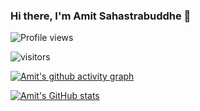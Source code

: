 ### Hi there, I'm Amit Sahastrabuddhe 👋

![Profile views](https://gpvc.arturio.dev/AmitSahastra)

<p align="left">
<img src="https://visitor-badge.laobi.icu/badge?page_id=AmitSahastra.AmitSahastra" alt="visitors"/>
</p>

[![Amit's github activity graph](https://activity-graph.herokuapp.com/graph?username=AmitSahastra&theme=react-dark)](https://github.com/AmitSahastra/github-readme-activity-graph)



[![Amit's GitHub stats](https://github-readme-stats.vercel.app/api?username=AmitSahastra&count_private=true&show_icons=true&theme=radical)](https://github.com/AmitSahastra/github-readme-stats)
<!--
**AmitSahastra/AmitSahastra** is a ✨ _special_ ✨ repository because its `README.md` (this file) appears on your GitHub profile.

Here are some ideas to get you started:

- 🔭 I’m currently working on ...
- 🌱 I’m currently learning ...
- 👯 I’m looking to collaborate on ...
- 🤔 I’m looking for help with ...
- 💬 Ask me about ...
- 📫 How to reach me: ...
- 😄 Pronouns: ...
- ⚡ Fun fact: ...
-->
